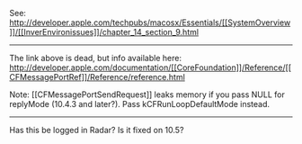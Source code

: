 See: http://developer.apple.com/techpubs/macosx/Essentials/[[SystemOverview]]/[[InverEnvironissues]]/chapter_14_section_9.html

----
The link above is dead, but info available here: http://developer.apple.com/documentation/[[CoreFoundation]]/Reference/[[CFMessagePortRef]]/Reference/reference.html

Note: [[CFMessagePortSendRequest]] leaks memory if you pass NULL for replyMode (10.4.3 and later?). Pass kCFRunLoopDefaultMode instead. 

----

Has this be logged in Radar? Is it fixed on 10.5?